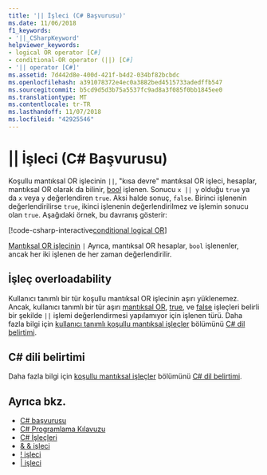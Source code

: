 ```yaml
---
title: '|| İşleci (C# Başvurusu)'
ms.date: 11/06/2018
f1_keywords:
- '||_CSharpKeyword'
helpviewer_keywords:
- logical OR operator [C#]
- conditional-OR operator (||) [C#]
- '|| operator [C#]'
ms.assetid: 7d442d8e-400d-421f-b4d2-034bf82bcbdc
ms.openlocfilehash: a391078372e4ec0a3882bed4515733adedffb547
ms.sourcegitcommit: b5cd9d5d3b75a5537fc9ad8a3f085f0bb1845ee0
ms.translationtype: MT
ms.contentlocale: tr-TR
ms.lasthandoff: 11/07/2018
ms.locfileid: "42925546"
---
```

# <a name="-operator-c-reference"></a>|| İşleci (C# Başvurusu)

Koşullu mantıksal OR işlecinin `||`, "kısa devre" mantıksal OR işleci, hesaplar, mantıksal OR olarak da bilinir, [bool](../keywords/bool.md) işlenen. Sonucu `x || y` olduğu `true` ya da `x` veya `y` değerlendiren `true`. Aksi halde sonuç, `false`. Birinci işlenenin değerlendirilirse `true`, ikinci işlenenin değerlendirilmez ve işlemin sonucu olan `true`. Aşağıdaki örnek, bu davranış gösterir:

[!code-csharp-interactive[conditional logical OR](~/samples/snippets/csharp/language-reference/operators/ConditionalLogicalOperatorsExamples.cs#Or)]

[Mantıksal OR işlecinin](or-operator.md) `|` Ayrıca, mantıksal OR hesaplar, `bool` işlenenler, ancak her iki işlenen de her zaman değerlendirilir.

## <a name="operator-overloadability"></a>İşleç overloadability

Kullanıcı tanımlı bir tür koşullu mantıksal OR işlecinin aşırı yüklenemez. Ancak, kullanıcı tanımlı bir tür aşırı [mantıksal OR](or-operator.md), [true](../keywords/true-operator.md), ve [false](../keywords/false-operator.md) işleçleri belirli bir şekilde `||` işlemi değerlendirmesi yapılamıyor için işlenen türü. Daha fazla bilgi için [kullanıcı tanımlı koşullu mantıksal işleçler](~/_csharplang/spec/expressions.md#user-defined-conditional-logical-operators) bölümünü [ C# dil belirtimi](../language-specification/index.md).

## <a name="c-language-specification"></a>C# dili belirtimi

Daha fazla bilgi için [koşullu mantıksal işleçler](~/_csharplang/spec/expressions.md#conditional-logical-operators) bölümünü [ C# dil belirtimi](../language-specification/index.md).

## <a name="see-also"></a>Ayrıca bkz.

- [C# başvurusu](../index.md)
- [C# Programlama Kılavuzu](../../programming-guide/index.md)
- [C# İşleçleri](index.md)
- [& & işleci](conditional-and-operator.md)
- [! işleci](logical-negation-operator.md)
- [| işleci](or-operator.md)
